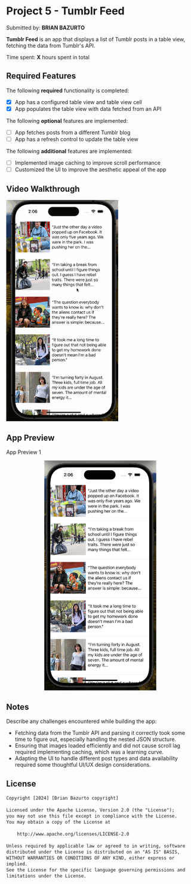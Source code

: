 # Project 5 - Tumblr Feed

Submitted by: **BRIAN BAZURTO**

**Tumblr Feed** is an app that displays a list of Tumblr posts in a table view, fetching the data from Tumblr's API.

Time spent: **X** hours spent in total

## Required Features

The following **required** functionality is completed:

- [x] App has a configured table view and table view cell
- [x] App populates the table view with data fetched from an API

The following **optional** features are implemented:

- [ ] App fetches posts from a different Tumblr blog
- [ ] App has a refresh control to update the table view

The following **additional** features are implemented:

- [ ] Implemented image caching to improve scroll performance
- [ ] Customized the UI to improve the aesthetic appeal of the app

## Video Walkthrough

 <img src="https://github.com/ba-00001/Tumblr_Feed_IOS_APP/blob/main/TUMBLR_FEED_IOS_APP_gif.gif" width="300" alt="App GIF preview">

## App Preview

<!-- Single row of images with names -->

<figcaption>App Preview 1</figcaption>
<div align="center">
  <figure>
    <img src="https://github.com/ba-00001/Tumblr_Feed_IOS_APP/blob/main/TUMBLR_FEED_IOS_APP_IMAGE1.png" width="300" alt="Image 1">
  </figure>
</div>



## Notes

Describe any challenges encountered while building the app:
- Fetching data from the Tumblr API and parsing it correctly took some time to figure out, especially handling the nested JSON structure.
- Ensuring that images loaded efficiently and did not cause scroll lag required implementing caching, which was a learning curve.
- Adapting the UI to handle different post types and data availability required some thoughtful UI/UX design considerations.

## License

    Copyright [2024] [Brian Bazurto copyright]

    Licensed under the Apache License, Version 2.0 (the "License");
    you may not use this file except in compliance with the License.
    You may obtain a copy of the License at

        http://www.apache.org/licenses/LICENSE-2.0

    Unless required by applicable law or agreed to in writing, software
    distributed under the License is distributed on an "AS IS" BASIS,
    WITHOUT WARRANTIES OR CONDITIONS OF ANY KIND, either express or implied.
    See the License for the specific language governing permissions and
    limitations under the License.

